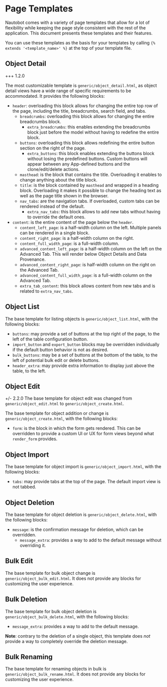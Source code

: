 # Page Templates

Nautobot comes with a variety of page templates that allow for a lot of flexibility
while keeping the page style consistent with the rest of the application.
This document presents these templates and their features.

You can use these templates as the basis for your templates by calling `{% extends '<template_name>' %}`
at the top of your template file.

## Object Detail

+++ 1.2.0

The most customizable template is `generic/object_detail.html`, as object detail views have a wide range of specific requirements to be accommodated. It provides the following blocks:

* `header`: overloading this block allows for changing the entire top row of
  the page, including the title, breadcrumbs, search field, and tabs.
    * `breadcrumbs`: overloading this block allows for changing the entire
      breadcrumbs block.
        * `extra_breadcrumbs`: this enables extending the breadcrumbs block
          just before the model without having to redefine the entire block.
    * `buttons`: overloading this block allows redefining the entire button
      section on the right of the page.
        * `extra_buttons`: this block enables extending the buttons block
          without losing the predefined buttons. Custom buttons will appear
          between any App-defined buttons and the clone/edit/delete actions.
    * `masthead`: is the block that contains the title. Overloading it enables
      to change anything about the title block.
    * `title`: is the block contained by `masthead` and wrapped in a heading
      block. Overloading it makes it possible to change the heading text as
      well as the page title shown in the browser.
    * `nav_tabs`: are the navigation tabs. If overloaded, custom tabs can be
      rendered instead of the default.
        * `extra_nav_tabs`: this block allows to add new tabs without having to
          override the default ones.
* `content`: is the entire content of the page below the `header`.
    * `content_left_page`: is a half-width column on the left. Multiple panels
      can be rendered in a single block.
    * `content_right_page`: is a half-width column on the right.
    * `content_full_width_page`: is a full-width column.
    * `advanced_content_left_page`: is a half-width column on the left on the
      Advanced Tab. This will render below Object Details and Data Provenance.
    * `advanced_content_right_page`: is half-width column on the right on the Advanced Tab.
    * `advanced_content_full_width_page`: is a full-width column on the Advanced Tab.
    * `extra_tab_content`: this block allows content from new tabs and is related to `extra_nav_tabs`.

## Object List

The base template for listing objects is `generic/object_list.html`, with the following blocks:

* `buttons`: may provide a set of buttons at the top right of the page, to the
  left of the table configuration button.
* `import_button` and `export_button` blocks may be overridden individually if the default button behavior is not as desired.
* `bulk_buttons`: may be a set of buttons at the bottom of the table, to the
  left of potential bulk edit or delete buttons.
* `header_extra`: may provide extra information to display just above the table,
  to the left.

## Object Edit

+/- 2.2.0
    The base template for object edit was changed from `generic/object_edit.html` to `generic/object_create.html`.

The base template for object addition or change is `generic/object_create.html`,
with the following blocks:

* `form`: is the block in which the form gets rendered. This can be overridden
  to provide a custom UI or UX for form views beyond what `render_form`
  provides.

## Object Import

The base template for object import is `generic/object_import.html`, with the following blocks:

* `tabs`: may provide tabs at the top of the page. The default import view is
  not tabbed.

## Object Deletion

The base template for object deletion is `generic/object_delete.html`, with the following blocks:

* `message`: is the confirmation message for deletion, which can be overridden.
    * `message_extra`: provides a way to add to the default message without
      overriding it.

## Bulk Edit

The base template for bulk object change is `generic/object_bulk_edit.html`. It
does not provide any blocks for customizing the user experience.

## Bulk Deletion

The base template for bulk object deletion is `generic/object_bulk_delete.html`, with the following blocks:

* `message_extra`: provides a way to add to the default message.

**Note**: contrary to the deletion of a single object, this template does *not*
provide a way to completely override the deletion message.

## Bulk Renaming

The base template for renaming objects in bulk is `generic/object_bulk_rename.html`.
It does not provide any blocks for customizing the user experience.
